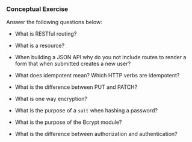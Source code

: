### Conceptual Exercise

Answer the following questions below:

- What is RESTful routing?

- What is a resource?

- When building a JSON API why do you not include routes to render a form that when submitted creates a new user?

- What does idempotent mean? Which HTTP verbs are idempotent?

- What is the difference between PUT and PATCH?

- What is one way encryption?

- What is the purpose of a `salt` when hashing a password?

- What is the purpose of the Bcrypt module?

- What is the difference between authorization and authentication?
